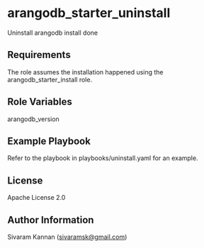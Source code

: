 arangodb_starter_uninstall
=========

Uninstall arangodb install done 

Requirements
------------

The role assumes the installation happened using the arangodb_starter_install role.

Role Variables
--------------

arangodb_version 


Example Playbook
----------------

Refer to the playbook in playbooks/uninstall.yaml for an example.

License
-------

Apache License 2.0

Author Information
------------------

Sivaram Kannan (sivaramsk@gmail.com)

